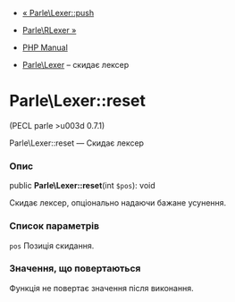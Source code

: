 - [« Parle\Lexer::push](parle-lexer.push.md)
- [Parle\RLexer »](class.parle-rlexer.md)

- [PHP Manual](index.md)
- [Parle\Lexer](class.parle-lexer.md)
– скидає лексер

# Parle\Lexer::reset

(PECL parle \>u003d 0.7.1)

Parle\Lexer::reset — Скидає лексер

### Опис

public **Parle\Lexer::reset**(int `$pos`): void

Скидає лексер, опціонально надаючи бажане усунення.

### Список параметрів

`pos`
Позиція скидання.

### Значення, що повертаються

Функція не повертає значення після виконання.
